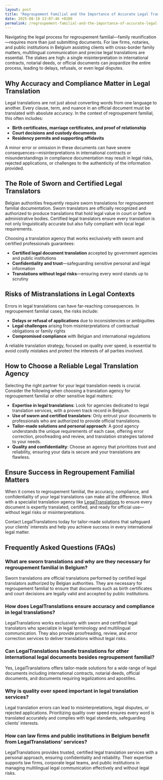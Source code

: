 ```yaml
---
layout: post
title: "Regroupement Familial and the Importance of Accurate Legal Translations"
date: 2025-08-18 13:07:46 +0200
permalink: /regroupement-familial-and-the-importance-of-accurate-legal-translations/
---
```

Navigating the legal process for regroupement familial—family reunification—requires more than just submitting documents. For law firms, notaries, and public institutions in Belgium assisting clients with cross-border family matters, multilingual communication and precise legal translations are essential. The stakes are high: a single misinterpretation in international contracts, notarial deeds, or official documents can jeopardize the entire process, leading to delays, refusals, or even legal disputes.

## Why Accuracy and Compliance Matter in Legal Translation

Legal translations are not just about converting words from one language to another. Every clause, term, and nuance in an official document must be translated with absolute accuracy. In the context of regroupement familial, this often includes:

- **Birth certificates, marriage certificates, and proof of relationship**
- **Court decisions and custody documents**
- **Residency permits and supporting affidavits**

A minor error or omission in these documents can have severe consequences—misinterpretations in international contracts or misunderstandings in compliance documentation may result in legal risks, rejected applications, or challenges to the authenticity of the information provided.

## The Role of Sworn and Certified Legal Translators

Belgian authorities frequently require sworn translations for regroupement familial documentation. Sworn translators are officially recognized and authorized to produce translations that hold legal value in court or before administrative bodies. Certified legal translators ensure every translation is not only linguistically accurate but also fully compliant with local legal requirements.

Choosing a translation agency that works exclusively with sworn and certified professionals guarantees:

- **Certified legal document translation** accepted by government agencies and public institutions
- **Confidentiality and trust**—safeguarding sensitive personal and legal information
- **Translations without legal risks**—ensuring every word stands up to scrutiny

## Risks of Mistranslations in Legal Contexts

Errors in legal translations can have far-reaching consequences. In regroupement familial cases, the risks include:

- **Delays or refusal of applications** due to inconsistencies or ambiguities
- **Legal challenges** arising from misinterpretations of contractual obligations or family rights
- **Compromised compliance** with Belgian and international regulations

A reliable translation strategy, focused on quality over speed, is essential to avoid costly mistakes and protect the interests of all parties involved.

## How to Choose a Reliable Legal Translation Agency

Selecting the right partner for your legal translation needs is crucial. Consider the following when choosing a translation agency for regroupement familial or other sensitive legal matters:

- **Expertise in legal translations**: Look for agencies dedicated to legal translation services, with a proven track record in Belgium.
- **Use of sworn and certified translators**: Only entrust your documents to professionals who are authorized to provide official translations.
- **Tailor-made solutions and personal approach**: A good agency understands the unique requirements of each case, offering error correction, proofreading and review, and translation strategies tailored to your needs.
- **Quality and confidentiality**: Choose an agency that prioritizes trust and reliability, ensuring your data is secure and your translations are flawless.

## Ensure Success in Regroupement Familial Matters

When it comes to regroupement familial, the accuracy, compliance, and confidentiality of your legal translations can make all the difference. Work with a specialist translation agency like [LegalTranslations](https://www.legaltranslations.be/) to ensure every document is expertly translated, certified, and ready for official use—without legal risks or misinterpretations.

Contact LegalTranslations today for tailor-made solutions that safeguard your clients’ interests and help you achieve success in every international legal matter.

## Frequently Asked Questions (FAQs)

### What are sworn translations and why are they necessary for regroupement familial in Belgium?  
Sworn translations are official translations performed by certified legal translators authorized by Belgian authorities. They are necessary for regroupement familial to ensure that documents such as birth certificates and court decisions are legally valid and accepted by public institutions.

### How does LegalTranslations ensure accuracy and compliance in legal translations?  
LegalTranslations works exclusively with sworn and certified legal translators who specialize in legal terminology and multilingual communication. They also provide proofreading, review, and error correction services to deliver translations without legal risks.

### Can LegalTranslations handle translations for other international legal documents besides regroupement familial?  
Yes, LegalTranslations offers tailor-made solutions for a wide range of legal documents including international contracts, notarial deeds, official documents, and documents requiring legalizations and apostilles.

### Why is quality over speed important in legal translation services?  
Legal translation errors can lead to misinterpretations, legal disputes, or rejected applications. Prioritizing quality over speed ensures every word is translated accurately and complies with legal standards, safeguarding clients’ interests.

### How can law firms and public institutions in Belgium benefit from LegalTranslations’ services?  
LegalTranslations provides trusted, certified legal translation services with a personal approach, ensuring confidentiality and reliability. Their expertise supports law firms, corporate legal teams, and public institutions in managing multilingual legal communication effectively and without legal risks.

<script type="application/ld+json">
{
  "@context": "https://schema.org",
  "@type": "BlogPosting",
  "headline": "Regroupement Familial and the Importance of Accurate Legal Translations",
  "description": "Explore the critical role of sworn and certified legal translations in the regroupement familial process in Belgium, emphasizing accuracy, compliance, and risk avoidance in legal document translation.",
  "author": {
    "@type": "Person",
    "name": "Legal Translations"
  },
  "publisher": {
    "@type": "Person",
    "name": "Legal Translations"
  },
  "mainEntityOfPage": {
    "@type": "WebPage",
    "@id": "https://www.legaltranslations.be/blog/regroupement-familial-legal-translations"
  },
  "datePublished": "2024-06-01",
  "dateModified": "2024-06-01",
  "keywords": "Sworn translations, Legal translations, Multilingual communication, International contracts, Notarial deeds, Official documents, Legalizations & apostilles, Proofreading and review, Translation strategy, Translation agency, Quality over speed, Tailor-made solutions, Personal approach, Trust & reliability, Translations without legal risks, Error correction, Misinterpretations in international contracts, legal translation services, certified legal translators, accurate legal document translation",
  "articleBody": "Navigating the legal process for regroupement familial—family reunification—requires more than just submitting documents. For law firms, notaries, and public institutions in Belgium assisting clients with cross-border family matters, multilingual communication and precise legal translations are essential. The stakes are high: a single misinterpretation in international contracts, notarial deeds, or official documents can jeopardize the entire process, leading to delays, refusals, or even legal disputes.\n\nLegal translations are not just about converting words from one language to another. Every clause, term, and nuance in an official document must be translated with absolute accuracy. In the context of regroupement familial, this often includes birth certificates, marriage certificates, proof of relationship, court decisions, custody documents, residency permits, and supporting affidavits.\n\nBelgian authorities frequently require sworn translations for regroupement familial documentation. Sworn translators are officially recognized and authorized to produce translations that hold legal value in court or before administrative bodies. Certified legal translators ensure every translation is not only linguistically accurate but also fully compliant with local legal requirements.\n\nErrors in legal translations can have far-reaching consequences such as delays or refusal of applications, legal challenges, or compromised compliance with Belgian and international regulations. A reliable translation strategy, focused on quality over speed, is essential to avoid costly mistakes and protect the interests of all parties involved.\n\nSelecting the right partner for your legal translation needs is crucial. Look for expertise in legal translations, use of sworn and certified translators, tailor-made solutions, personal approach, and prioritization of quality and confidentiality.\n\nWork with a specialist translation agency like LegalTranslations to ensure every document is expertly translated, certified, and ready for official use—without legal risks or misinterpretations."
}
</script>

<script type="application/ld+json">
{
  "@context": "https://schema.org",
  "@type": "FAQPage",
  "mainEntity": [
    {
      "@type": "Question",
      "name": "What are sworn translations and why are they necessary for regroupement familial in Belgium?",
      "acceptedAnswer": {
        "@type": "Answer",
        "text": "Sworn translations are official translations performed by certified legal translators authorized by Belgian authorities. They are necessary for regroupement familial to ensure that documents such as birth certificates and court decisions are legally valid and accepted by public institutions."
      }
    },
    {
      "@type": "Question",
      "name": "How does LegalTranslations ensure accuracy and compliance in legal translations?",
      "acceptedAnswer": {
        "@type": "Answer",
        "text": "LegalTranslations works exclusively with sworn and certified legal translators who specialize in legal terminology and multilingual communication. They also provide proofreading, review, and error correction services to deliver translations without legal risks."
      }
    },
    {
      "@type": "Question",
      "name": "Can LegalTranslations handle translations for other international legal documents besides regroupement familial?",
      "acceptedAnswer": {
        "@type": "Answer",
        "text": "Yes, LegalTranslations offers tailor-made solutions for a wide range of legal documents including international contracts, notarial deeds, official documents, and documents requiring legalizations and apostilles."
      }
    },
    {
      "@type": "Question",
      "name": "Why is quality over speed important in legal translation services?",
      "acceptedAnswer": {
        "@type": "Answer",
        "text": "Legal translation errors can lead to misinterpretations, legal disputes, or rejected applications. Prioritizing quality over speed ensures every word is translated accurately and complies with legal standards, safeguarding clients’ interests."
      }
    },
    {
      "@type": "Question",
      "name": "How can law firms and public institutions in Belgium benefit from LegalTranslations’ services?",
      "acceptedAnswer": {
        "@type": "Answer",
        "text": "LegalTranslations provides trusted, certified legal translation services with a personal approach, ensuring confidentiality and reliability. Their expertise supports law firms, corporate legal teams, and public institutions in managing multilingual legal communication effectively and without legal risks."
      }
    }
  ]
}
</script>